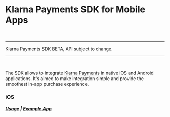 # Klarna Payments SDK for Mobile Apps

<br/>

---
Klarna Payments SDK BETA, API subject to change.

---

<br/>


The SDK allows to integrate [Klarna Payments](https://www.klarna.com/us/business/products/) in 
native iOS and Android applications. 
It's aimed to make integration simple and provide the smoothest in-app purchase experience.


### iOS

##### [Usage](ios/README.md) | [Example App](https://github.com/klarna/kp-ios-example-app)

<!--
To Do
[Documentation Klarna Developers](https://)
-->

<!--
To Do
### Android
-->
